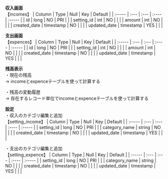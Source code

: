 **収入画面**  
【incomes】
| Column       | Type       | Null | Key   | Default | 
| :-----       | :---       | :--- | :---- | :-----  |
| id           | long       | NO   | PRI   |         |
| setting_id  | int        | NO   |       |         |
| amount       | int        | NO   |       |         |
| created_date | timestamp  | NO   |       |         |
| updated_date | timestamp  | YES  |       |         | 

**支出画面**  
【expences】
| Column       | Type       | Null | Key   | Default | 
| :-----       | :---       | :--- | :---- | :-----  |
| id           | long       | NO   | PRI   |         |
| setting_id   | int        | NO   |       |         |
| amount       | int        | NO   |       |         |
| created_date | timestamp  | NO   |       |         |
| updated_date | timestamp  | YES  |       |         | 

**残高表示**  
・現在の残高  
-> incomeとexpenceテーブルを使って計算する  

・残高の変動履歴  
-> 存在するレコード単位でincomeとexpenceテーブルを使って計算する  

**設定**  
・収入のカテゴリ編集と追加  
【setting_income】
| Column             | Type       | Null | Key   | Default | 
| :-----             | :---       | :--- | :---- | :-----  |
| setting_id                 | long       | NO   | PRI   |         |
| category_name      | string     | NO   |       |         |
| created_date       | timestamp  | NO   |       |         |
| updated_date       | timestamp  | YES  |       |         | 

・支出のカテゴリ編集と追加  
【setting_expence】
| Column             | Type       | Null | Key   | Default | 
| :-----             | :---       | :--- | :---- | :-----  |
| setting_id                 | long       | NO   | PRI   |         |
| category_name      | string     | NO   |       |         |
| created_date       | timestamp  | NO   |       |         |
| updated_date       | timestamp  | YES  |       |         | 
